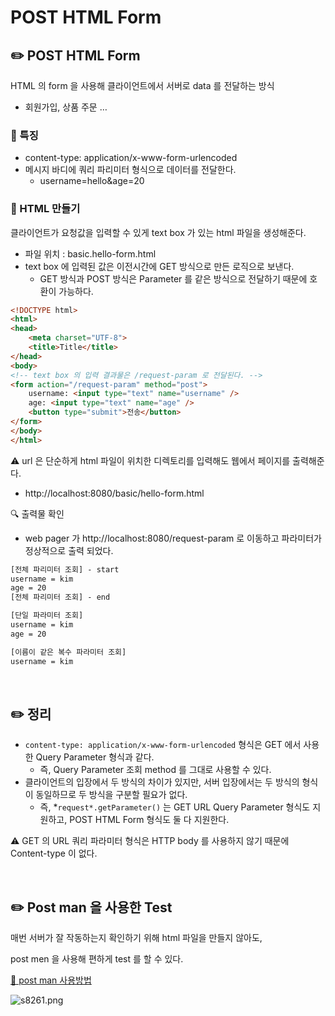 # POST HTML Form

## ✏️ POST HTML Form

HTML 의 form 을 사용해 클라이언트에서 서버로 data 를 전달하는 방식

- 회원가입, 상품 주문 …

### 📍 특징

- content-type: application/x-www-form-urlencoded
- 메시지 바디에 쿼리 파리미터 형식으로 데이터를 전달한다.
    - username=hello&age=20

### 📍 HTML 만들기

클라이언트가 요청값을 입력할 수 있게 text box 가 있는 html 파일을 생성해준다.

- 파일 위치 : basic.hello-form.html
- text box 에 입력된 값은 이전시간에 GET 방식으로 만든 로직으로 보낸다.
    - GET 방식과 POST 방식은 Parameter 를 같은 방식으로 전달하기 때문에 호환이 가능하다.

```html
<!DOCTYPE html>
<html>
<head>
    <meta charset="UTF-8">
    <title>Title</title>
</head>
<body>
<!-- text box 의 입력 결과물은 /request-param 로 전달된다. -->
<form action="/request-param" method="post">
    username: <input type="text" name="username" />
    age: <input type="text" name="age" />
    <button type="submit">전송</button>
</form>
</body>
</html>
```

⚠️ url 은 단순하게 html 파일이 위치한 디렉토리를 입력해도 웹에서 페이지를 출력해준다.

- http://localhost:8080/basic/hello-form.html

🔍 출력물 확인

- web pager 가 http://localhost:8080/request-param 로 이동하고 파라미터가 정상적으로 출력 되었다.

```html
[전체 파리미터 조회] - start
username = kim
age = 20
[전체 파리미터 조회] - end

[단일 파라미터 조회]
username = kim
age = 20

[이름이 같은 복수 파라미터 조회]
username = kim
```

<br>

## ✏️ 정리

- `content-type: application/x-www-form-urlencoded` 형식은 GET 에서 사용한 Query Parameter 형식과 같다.
    - 즉, Query Parameter 조회 method 를 그대로 사용할 수 있다.
- 클라이언트의 입장에서 두 방식의 차이가 있지만,
서버 입장에서는 두 방식의 형식이 동일하므로 두 방식을 구분할 필요가 없다.
    - 즉, *`request*.getParameter()` 는 GET URL  Query Parameter 형식도 지원하고,
    POST HTML Form 형식도 둘 다 지원한다.

⚠️ GET 의 URL 쿼리 파라미터 형식은 HTTP body 를 사용하지 않기 때문에 Content-type 이 없다.

<br>

## ✏️ Post man 을 사용한 Test

매번 서버가 잘 작동하는지 확인하기 위해 html 파일을 만들지 않아도,

post men 을 사용해 편하게 test 를 할 수 있다.

[🔗 post man 사용방법](https://github.com/choideakook/TIL/blob/main/Spring/4%20JPA%20활용2/1%20API%20개발%20기본/230111%201%20회원%20등록%20API.md)

![s8261.png](POST%20HTML%20Form%20f768997abc2f4539862afc65fc58917c/s8261.png)